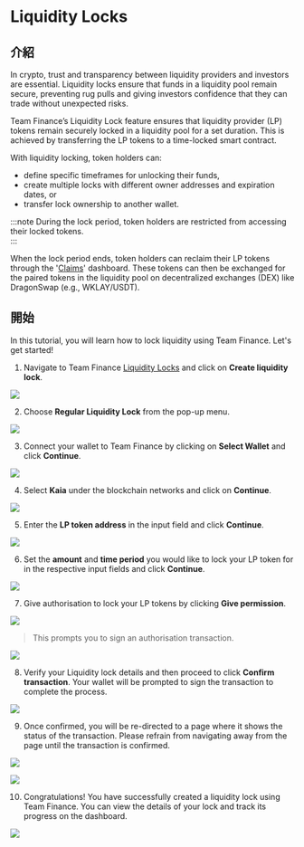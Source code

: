 # Liquidity Locks

## 介紹

In crypto, trust and transparency between liquidity providers and investors are essential. Liquidity locks ensure that funds in a liquidity pool remain secure, preventing rug pulls and giving investors confidence that they can trade without unexpected risks.

Team Finance’s Liquidity Lock feature ensures that liquidity provider (LP) tokens remain securely locked in a liquidity pool for a set duration. This is achieved by transferring the LP tokens to a time-locked smart contract.

With liquidity locking, token holders can:

- define specific timeframes for unlocking their funds,
- create multiple locks with different owner addresses and expiration dates, or
- transfer lock ownership to another wallet.

:::note
During the lock period, token holders are restricted from accessing their locked tokens.\
:::

When the lock period ends, token holders can reclaim their LP tokens through the '[Claims](https://www.team.finance/claim)' dashboard. These tokens can then be exchanged for the paired tokens in the liquidity pool on decentralized exchanges (DEX) like DragonSwap (e.g., WKLAY/USDT).

## 開始

In this tutorial, you will learn how to lock liquidity using Team Finance. Let's get started!

1. Navigate to Team Finance [Liquidity Locks](https://team.finance/liquidity-locks) and click on **Create liquidity lock**.

![](/img/build/tools/token-management/liquidity-locks/ll-step-1.jpeg)

2. Choose **Regular Liquidity Lock** from the pop-up menu.

![](/img/build/tools/token-management/liquidity-locks/ll-step-2.jpeg)

3. Connect your wallet to Team Finance by clicking on **Select Wallet** and click **Continue**.

![](/img/build/tools/token-management/liquidity-locks/ll-step-3.jpeg)

4. Select **Kaia** under the blockchain networks and click on **Continue**.

![](/img/build/tools/token-management/liquidity-locks/ll-step-4.jpeg)

5. Enter the **LP token address** in the input field and click **Continue**.

![](/img/build/tools/token-management/liquidity-locks/ll-step-5.png)

6. Set the **amount** and **time period** you would like to lock your LP token for in the respective input fields and click **Continue**.

![](/img/build/tools/token-management/liquidity-locks/ll-step-6.png)

7. Give authorisation to lock your LP tokens by clicking **Give permission**.

![](/img/build/tools/token-management/liquidity-locks/ll-step-7a.png)

> This prompts you to sign an authorisation transaction.

![](/img/build/tools/token-management/liquidity-locks/ll-step-7b.png)

8. Verify your Liquidity lock details and then proceed to click **Confirm transaction**. Your wallet will be prompted to sign the transaction to complete the process.

![](/img/build/tools/token-management/liquidity-locks/ll-step-8.png)

9. Once confirmed, you will be re-directed to a page where it shows the status of the transaction. Please refrain from navigating away from the page until the transaction is confirmed.

![](/img/build/tools/token-management/liquidity-locks/ll-step-9a.png)

![](/img/build/tools/token-management/liquidity-locks/ll-step-9b.png)

10. Congratulations! You have successfully created a liquidity lock using Team Finance. You can view the details of your lock and track its progress on the dashboard.

![](/img/build/tools/token-management/liquidity-locks/ll-step-10.png)
